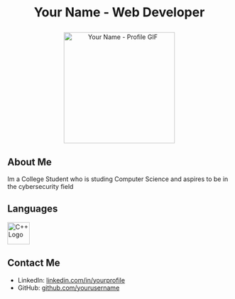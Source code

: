 # <p align="center">Your Name - Web Developer</p>
<p align="center">
  <img src="https://miro.medium.com/v2/resize:fit:640/format:webp/0*F4t8-xz-b98ZcvEH.gif" alt="Your Name - Profile GIF" width="250">
</p>

## About Me
Im a College Student who is studing Computer Science and aspires to be in the cybersecurity field


## Languages
<img src="https://raw.githubusercontent.com/isocpp/logos/master/cpp_logo.png" alt="C++ Logo" width="50">

## Contact Me
- LinkedIn: [linkedin.com/in/yourprofile](https://www.linkedin.com/in/yourprofile)
- GitHub: [github.com/yourusername](https://github.com/yourusername)
